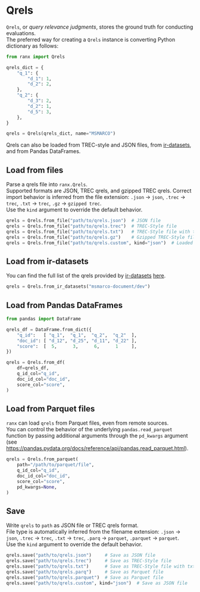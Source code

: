 # Qrels

`Qrels`, or _query relevance judgments_, stores the ground truth for conducting evaluations.  
The preferred way for creating a `Qrels` instance is converting Python dictionary as follows:

```python
from ranx import Qrels

qrels_dict = {
    "q_1": {
        "d_1": 1,
        "d_2": 2,
    },
    "q_2": {
        "d_3": 2,
        "d_2": 1,
        "d_5": 3,
    },
}

qrels = Qrels(qrels_dict, name="MSMARCO")
```

Qrels can also be loaded from TREC-style and JSON files, from [ir-datasets](https://ir-datasets.com), and from Pandas DataFrames.

## Load from files
Parse a qrels file into `ranx.Qrels`.  
Supported formats are JSON, TREC qrels, and gzipped TREC qrels.
Correct import behavior is inferred from the file extension: `.json` -> `json`, `.trec` -> `trec`, `.txt` -> `trec`, `.gz` -> `gzipped trec`.  
Use the `kind` argument to override the default behavior.


```python
qrels = Qrels.from_file("path/to/qrels.json")  # JSON file
qrels = Qrels.from_file("path/to/qrels.trec")  # TREC-Style file
qrels = Qrels.from_file("path/to/qrels.txt")   # TREC-Style file with txt extension
qrels = Qrels.from_file("path/to/qrels.gz")    # Gzipped TREC-Style file
qrels = Qrels.from_file("path/to/qrels.custom", kind="json")  # Loaded as JSON file
```

## Load from ir-datasets
You can find the full list of the qrels provided by [ir-datasets](https://ir-datasets.com) [here](https://ir-datasets.com).

```python
qrels = Qrels.from_ir_datasets("msmarco-document/dev")
```

## Load from Pandas DataFrames
```python
from pandas import DataFrame

qrels_df = DataFrame.from_dict({
    "q_id":   [ "q_1",  "q_1",  "q_2",  "q_2"  ],
    "doc_id": [ "d_12", "d_25", "d_11", "d_22" ],
    "score":  [  5,      3,      6,      1     ],
})

qrels = Qrels.from_df(
    df=qrels_df,
    q_id_col="q_id",
    doc_id_col="doc_id",
    score_col="score",
)
```

## Load from Parquet files
`ranx` can load `qrels` from Parquet files, even from remote sources.  
You can control the behavior of the underlying `pandas.read_parquet` function by passing additional arguments through the `pd_kwargs` argument (see https://pandas.pydata.org/docs/reference/api/pandas.read_parquet.html).

```python
qrels = Qrels.from_parquet(
    path="/path/to/parquet/file",
    q_id_col="q_id",
    doc_id_col="doc_id",
    score_col="score",
    pd_kwargs=None,
)
```

## Save
Write `qrels` to `path` as JSON file or TREC qrels format.  
File type is automatically inferred from the filename extension: `.json` -> `json`, `.trec` -> `trec`, `.txt` -> `trec`, `.parq` -> `parquet`, `.parquet` -> `parquet`.  
Use the `kind` argument to override the default behavior.

```python
qrels.save("path/to/qrels.json")     # Save as JSON file
qrels.save("path/to/qrels.trec")     # Save as TREC-Style file
qrels.save("path/to/qrels.txt")      # Save as TREC-Style file with txt extension
qrels.save("path/to/qrels.parq")     # Save as Parquet file
qrels.save("path/to/qrels.parquet")  # Save as Parquet file
qrels.save("path/to/qrels.custom", kind="json")  # Save as JSON file
```
